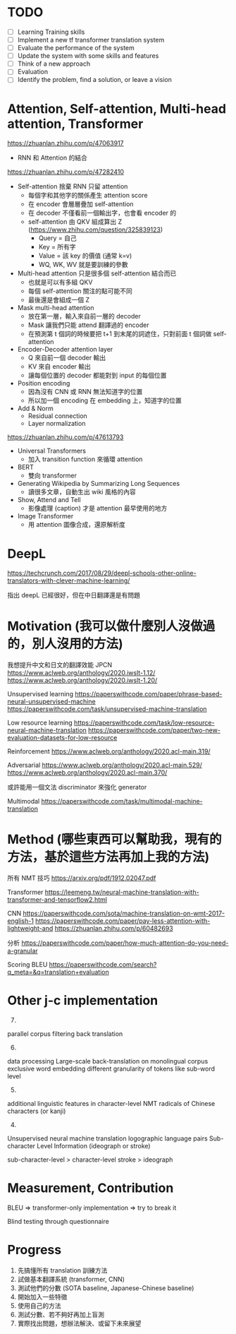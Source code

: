 # TODO

- [ ] Learning Training skills
- [ ] Implement a new tf transformer translation system
- [ ] Evaluate the performance of the system
- [ ] Update the system with some skills and features
- [ ] Think of a new approach
- [ ] Evaluation
- [ ] Identify the problem, find a solution, or leave a vision

# Attention, Self-attention, Multi-head attention, Transformer

https://zhuanlan.zhihu.com/p/47063917

* RNN 和 Attention 的結合


https://zhuanlan.zhihu.com/p/47282410

* Self-attention 捨棄 RNN 只留 attention
  * 每個字和其他字的關係產生 attention score
  * 在 encoder 會層層疊加 self-attention
  * 在 decoder 不僅看前一個輸出字，也會看 encoder 的
  * self-attention 由 QKV 組成算出 Z (https://www.zhihu.com/question/325839123)
    * Query = 自己
    * Key = 所有字
    * Value = 該 key 的價值 (通常 k=v)
    * WQ, WK, WV 就是要訓練的參數
* Multi-head attention 只是很多個 self-attention 結合而已
  * 也就是可以有多組 QKV
  * 每個 self-attention 關注的點可能不同
  * 最後還是會組成一個 Z
* Mask multi-head attention
  * 放在第一層，輸入來自前一層的 decoder
  * Mask 讓我們只能 attend 翻譯過的 encoder
  * 在預測第 t 個詞的時候要把 t+1 到末尾的詞遮住，只對前面 t 個詞做 self-attention
* Encoder-Decoder attention layer
  * Q 來自前一個 decoder 輸出
  * KV 來自 encoder 輸出
  * 讓每個位置的 decoder 都能對到 input 的每個位置
* Position encoding
  * 因為沒有 CNN 或 RNN 無法知道字的位置
  * 所以加一個 encoding 在 embedding 上，知道字的位置
* Add & Norm
  * Residual connection
  * Layer normalization


https://zhuanlan.zhihu.com/p/47613793

* Universal Transformers
  * 加入 transition function 來循環 attention
* BERT
  * 雙向 transformer
* Generating Wikipedia by Summarizing Long Sequences
  * 讀很多文章，自動生出 wiki 風格的內容
* Show, Attend and Tell
  * 影像處理 (caption) 才是 attention 最早使用的地方
* Image Transformer
  * 用 attention 圖像合成，還原解析度

# DeepL

https://techcrunch.com/2017/08/29/deepl-schools-other-online-translators-with-clever-machine-learning/

指出 deepL 已經很好，但在中日翻譯還是有問題

# Motivation (我可以做什麼別人沒做過的，別人沒用的方法)

我想提升中文和日文的翻譯效能
JPCN
https://www.aclweb.org/anthology/2020.iwslt-1.12/
https://www.aclweb.org/anthology/2020.iwslt-1.20/

Unsupervised learning
https://paperswithcode.com/paper/phrase-based-neural-unsupervised-machine
https://paperswithcode.com/task/unsupervised-machine-translation

Low resource learning
https://paperswithcode.com/task/low-resource-neural-machine-translation
https://paperswithcode.com/paper/two-new-evaluation-datasets-for-low-resource

Reinforcement
https://www.aclweb.org/anthology/2020.acl-main.319/

Adversarial
https://www.aclweb.org/anthology/2020.acl-main.529/
https://www.aclweb.org/anthology/2020.acl-main.370/

或許能用一個文法 discriminator 來強化 generator

Multimodal
https://paperswithcode.com/task/multimodal-machine-translation


# Method (哪些東西可以幫助我，現有的方法，基於這些方法再加上我的方法)

所有 NMT 技巧
https://arxiv.org/pdf/1912.02047.pdf

Transformer
https://leemeng.tw/neural-machine-translation-with-transformer-and-tensorflow2.html

CNN
https://paperswithcode.com/sota/machine-translation-on-wmt-2017-english-1
https://paperswithcode.com/paper/pay-less-attention-with-lightweight-and
https://zhuanlan.zhihu.com/p/60482693

分析
https://paperswithcode.com/paper/how-much-attention-do-you-need-a-granular

Scoring
BLEU
https://paperswithcode.com/search?q_meta=&q=translation+evaluation


# Other j-c implementation

7.
parallel corpus filtering
back translation

6.
data processing
Large-scale back-translation on monolingual corpus
exclusive word embedding
different granularity of tokens like sub-word level

5.
additional linguistic features in character-level NMT
radicals of Chinese characters (or kanji)

4.
Unsupervised neural machine translation
logographic language pairs
Sub-character Level Information (ideograph or stroke)

sub-character-level > character-level
stroke > ideograph


# Measurement, Contribution

BLEU => transformer-only implementation
=> try to break it

Blind testing through questionnaire


# Progress

1. 先搞懂所有 translation 訓練方法
2. 試做基本翻譯系統 (transformer, CNN)
3. 測試他們的分數 (SOTA baseline, Japanese-Chinese baseline)
4. 開始加入一些特徵
5. 使用自己的方法
6. 測試分數、若不夠好再加上盲測
7. 實際找出問題，想辦法解決、或留下未來展望